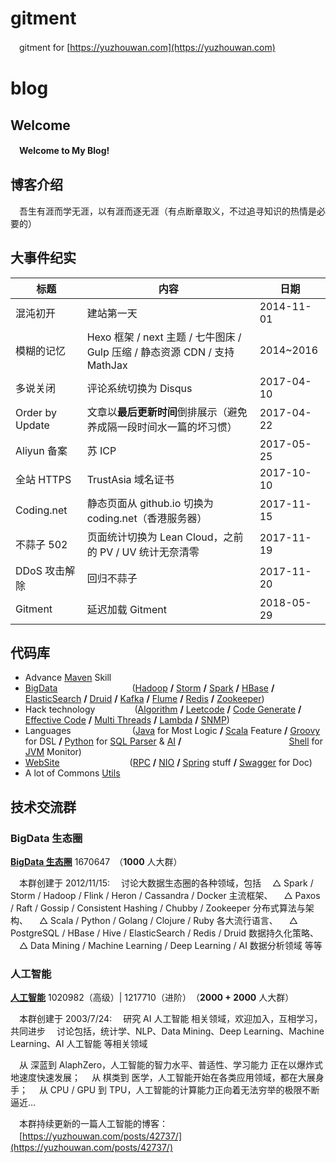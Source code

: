 # gitment
　gitment for [https://yuzhouwan.com](https://yuzhouwan.com)

# blog
## Welcome

　**Welcome to My Blog!**


## 博客介绍

　吾生有涯而学无涯，以有涯而逐无涯（有点断章取义，不过追寻知识的热情是必要的）


## 大事件纪实

| 标题            | 内容                                                         | 日期       |
| --------------- | ------------------------------------------------------------ | ---------- |
| 混沌初开        | 建站第一天                                                   | 2014-11-01 |
| 模糊的记忆      | Hexo 框架 / next 主题 / 七牛图床 / Gulp 压缩 / 静态资源 CDN / 支持 MathJax | 2014~2016  |
| 多说关闭        | 评论系统切换为 Disqus                                        | 2017-04-10 |
| Order by Update | 文章以**最后更新时间**倒排展示（避免养成隔一段时间水一篇的坏习惯） | 2017-04-22 |
| Aliyun 备案     | 苏 ICP                                                       | 2017-05-25 |
| 全站 HTTPS      | TrustAsia 域名证书                                           | 2017-10-10 |
| Coding.net      | 静态页面从 github.io 切换为 coding.net（香港服务器）         | 2017-11-15 |
| 不蒜子 502      | 页面统计切换为 Lean Cloud，之前的 PV / UV 统计无奈清零       | 2017-11-19 |
| DDoS 攻击解除   | 回归不蒜子                                                   | 2017-11-20 |
| Gitment         | 延迟加载 Gitment                                             | 2018-05-29 |

<!--more-->


## 代码库

- Advance [Maven](https://yuzhouwan.com/posts/2254/) Skill
- [BigData](https://yuzhouwan.com/tags/)&ensp;&ensp;&ensp;&ensp;&ensp;&ensp;&ensp;&ensp;&ensp;&ensp;&ensp;&ensp;&ensp;&ensp;&ensp;&ensp;&ensp;([Hadoop](https://yuzhouwan.com/posts/60504/) **/** [Storm](https://yuzhouwan.com/posts/25015/) **/** [Spark](https://yuzhouwan.com/posts/4735/) **/** [HBase](https://yuzhouwan.com/posts/45888/) **/** [ElasticSearch](https://yuzhouwan.com/posts/22654/) **/** [Druid](https://yuzhouwan.com/posts/5845/) **/** [Kafka](https://yuzhouwan.com/posts/26002/) **/** [Flume](https://yuzhouwan.com/posts/22654#%e6%95%b4%e5%90%88%e5%bc%80%e5%8f%91) **/** [Redis](https://yuzhouwan.com/posts/2129/) **/** [Zookeeper](https://yuzhouwan.com/posts/31915/))
- Hack technology&ensp;&ensp;&ensp;&ensp;&ensp;&ensp;&ensp;&ensp;&ensp;([Algorithm](https://github.com/asdf2014/yuzhouwan/tree/master/yuzhouwan-hacker/src/main/java/com/yuzhouwan/hacker/algorithms) **/** [Leetcode](https://github.com/asdf2014/yuzhouwan/tree/master/yuzhouwan-hacker/src/main/java/com/yuzhouwan/hacker/algorithms/leetcode) **/** [Code Generate](https://github.com/asdf2014/yuzhouwan/tree/master/yuzhouwan-hacker/src/main/java/com/yuzhouwan/hacker/codegen) **/** [Effective Code](https://github.com/asdf2014/yuzhouwan/tree/master/yuzhouwan-hacker/src/main/java/com/yuzhouwan/hacker/effective) **/** [Multi Threads](https://github.com/asdf2014/yuzhouwan/tree/master/yuzhouwan-hacker/src/main/java/com/yuzhouwan/hacker/algorithms/thread) **/** [Lambda](https://github.com/asdf2014/yuzhouwan/tree/master/yuzhouwan-hacker/src/main/java/com/yuzhouwan/hacker/lambda) **/** [SNMP](https://github.com/asdf2014/yuzhouwan/tree/master/yuzhouwan-hacker/src/main/java/com/yuzhouwan/hacker/snmp))
- Languages&ensp;&ensp;&ensp;&ensp;&ensp;&ensp;&ensp;&ensp;&ensp;&ensp;&ensp;&ensp;&ensp;&ensp;([Java](https://github.com/asdf2014/yuzhouwan/tree/master/yuzhouwan-hacker/src/main/java/com/yuzhouwan/hacker) for Most Logic **/** [Scala](https://github.com/asdf2014/yuzhouwan/tree/master/yuzhouwan-hacker/src/main/scala/com/yuzhouwan/hacker) Feature **/** [Groovy](https://github.com/asdf2014/yuzhouwan/tree/master/yuzhouwan-hacker/src/main/groovy/com/yuzhouwan/hacker) for DSL **/** [Python](https://yuzhouwan.com/posts/43687/) for [SQL Parser](https://github.com/asdf2014/yuzhouwan/tree/master/yuzhouwan-hacker/yuzhouwan-hacker-python) & [AI](https://yuzhouwan.com/posts/42737/) **/**
  &ensp;&ensp;&ensp;&ensp;&ensp;&ensp;&ensp;&ensp;&ensp;&ensp;&ensp;&ensp;&ensp;&ensp;&ensp;&ensp;&ensp;&ensp;&ensp;&ensp;&ensp;&ensp;&ensp;&ensp;[Shell](https://github.com/asdf2014/yuzhouwan/blob/master/yuzhouwan-common/src/main/resources/shell/gc_monitor2.sh) for [JVM](https://yuzhouwan.com/posts/27328/) Monitor)
- [WebSite](https://github.com/asdf2014/yuzhouwan/tree/master/yuzhouwan-site)&ensp;&ensp;&ensp;&ensp;&ensp;&ensp;&ensp;&ensp;&ensp;&ensp;&ensp;&ensp;&ensp;&ensp;&ensp;&ensp;([RPC](https://github.com/asdf2014/yuzhouwan/tree/master/yuzhouwan-site/yuzhouwan-site-service/src/test/java/com/yuzhouwan/site/service) **/** [NIO](https://github.com/asdf2014/yuzhouwan/tree/master/yuzhouwan-site/yuzhouwan-site-service/src/main/java/com/yuzhouwan/site/service/nio) **/** [Spring](https://github.com/asdf2014/yuzhouwan/tree/master/yuzhouwan-site/yuzhouwan-site-service/src/main/resources) stuff **/** [Swagger](https://github.com/asdf2014/yuzhouwan/tree/master/yuzhouwan-site/yuzhouwan-site-service/src/main/webapp) for Doc)
- A lot of Commons [Utils](https://github.com/asdf2014/yuzhouwan/tree/master/yuzhouwan-common/src/main/java/com/yuzhouwan/common/util)



## 技术交流群

### BigData 生态圈

**[BigData 生态圈](https://yuzhouwan.com/tags/)** 1670647　（**1000** 人大群）

　本群创建于 2012/11/15:
　讨论大数据生态圈的各种领域，包括
　△ Spark / Storm / Hadoop / Flink / Heron / Cassandra / Docker 主流框架、
　△ Paxos / Raft / Gossip / Consistent Hashing / Chubby / Zookeeper 分布式算法与架构、
　△ Scala / Python / Golang / Clojure / Ruby 各大流行语言、
　△ PostgreSQL / HBase / Hive / ElasticSearch / Redis / Druid 数据持久化策略、
　△ Data Mining / Machine Learning / Deep Learning / AI 数据分析领域 等等


### 人工智能

**[人工智能](https://yuzhouwan.com/posts/42737/)** 1020982（高级）| 1217710（进阶）　（**2000 + 2000** 人大群）

　本群创建于 2003/7/24:
　研究 AI 人工智能 相关领域，欢迎加入，互相学习，共同进步
　讨论包括，统计学、NLP、Data Mining、Deep Learning、Machine Learning、AI 人工智能 等相关领域

　从 深蓝到 AlaphZero，人工智能的智力水平、普适性、学习能力 正在以爆炸式地速度快速发展；
　从 棋类到 医学，人工智能开始在各类应用领域，都在大展身手；
　从 CPU / GPU 到 TPU，人工智能的计算能力正向着无法穷举的极限不断逼近…

　本群持续更新的一篇人工智能的博客：
　[https://yuzhouwan.com/posts/42737/](https://yuzhouwan.com/posts/42737/)




